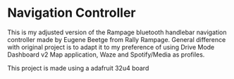 # Navigation Controller
This is my adjusted version of the Rampage bluetooth handlebar navigation controller made by Eugene Beetge from Rally Rampage. 
General difference with original project is to adapt it to my preference of using Drive Mode Dashboard v2 Map application, Waze and Spotify/Media as profiles.

This project is made using a adafruit 32u4 board
